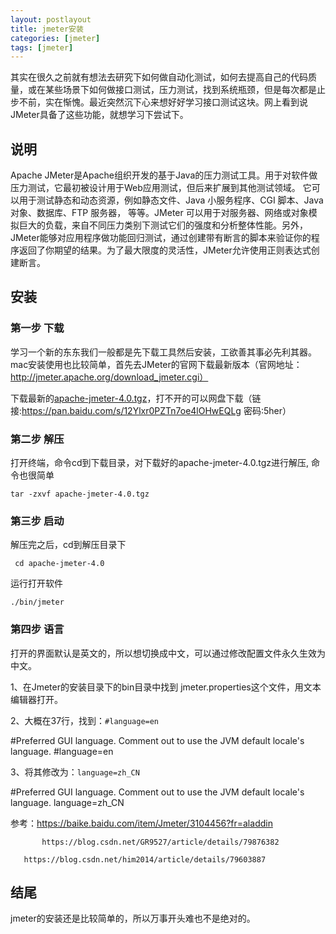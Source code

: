 ```yaml
---
layout: postlayout
title: jmeter安装
categories: [jmeter]
tags: [jmeter]
---
```


其实在很久之前就有想法去研究下如何做自动化测试，如何去提高自己的代码质量，或在某些场景下如何做接口测试，压力测试，找到系统瓶颈，但是每次都是止步不前，实在惭愧。最近突然沉下心来想好好学习接口测试这块。网上看到说JMeter具备了这些功能，就想学习下尝试下。

## 说明
Apache JMeter是Apache组织开发的基于Java的压力测试工具。用于对软件做压力测试，它最初被设计用于Web应用测试，但后来扩展到其他测试领域。 它可以用于测试静态和动态资源，例如静态文件、Java 小服务程序、CGI 脚本、Java 对象、数据库、FTP 服务器， 等等。JMeter 可以用于对服务器、网络或对象模拟巨大的负载，来自不同压力类别下测试它们的强度和分析整体性能。另外，JMeter能够对应用程序做功能回归测试，通过创建带有断言的脚本来验证你的程序返回了你期望的结果。为了最大限度的灵活性，JMeter允许使用正则表达式创建断言。

## 安装

### 第一步 下载
学习一个新的东东我们一般都是先下载工具然后安装，工欲善其事必先利其器。mac安装使用也比较简单，首先去JMeter的官网下载最新版本（官网地址：http://jmeter.apache.org/download_jmeter.cgi）

下载最新的[apache-jmeter-4.0.tgz](http://mirrors.tuna.tsinghua.edu.cn/apache//jmeter/binaries/apache-jmeter-4.0.tgz)，打不开的可以网盘下载（链接:https://pan.baidu.com/s/12Ylxr0PZTn7oe4lOHwEQLg  密码:5her）



### 第二步  解压
打开终端，命令cd到下载目录，对下载好的apache-jmeter-4.0.tgz进行解压, 命令也很简单

```
tar -zxvf apache-jmeter-4.0.tgz
```

### 第三步 启动

解压完之后，cd到解压目录下

```
 cd apache-jmeter-4.0
```

运行打开软件

```
./bin/jmeter
```

### 第四步 语言

打开的界面默认是英文的，所以想切换成中文，可以通过修改配置文件永久生效为中文。

1、在Jmeter的安装目录下的bin目录中找到 jmeter.properties这个文件，用文本编辑器打开。 

 2、大概在37行，找到：`#language=en`

\#Preferred GUI language. Comment out to use the JVM default locale's language.
\#language=en

3、将其修改为：`language=zh_CN`

\#Preferred GUI language. Comment out to use the JVM default locale's language.
language=zh_CN



参考：https://baike.baidu.com/item/Jmeter/3104456?fr=aladdin

           https://blog.csdn.net/GR9527/article/details/79876382

	   https://blog.csdn.net/him2014/article/details/79603887

## 结尾

jmeter的安装还是比较简单的，所以万事开头难也不是绝对的。


